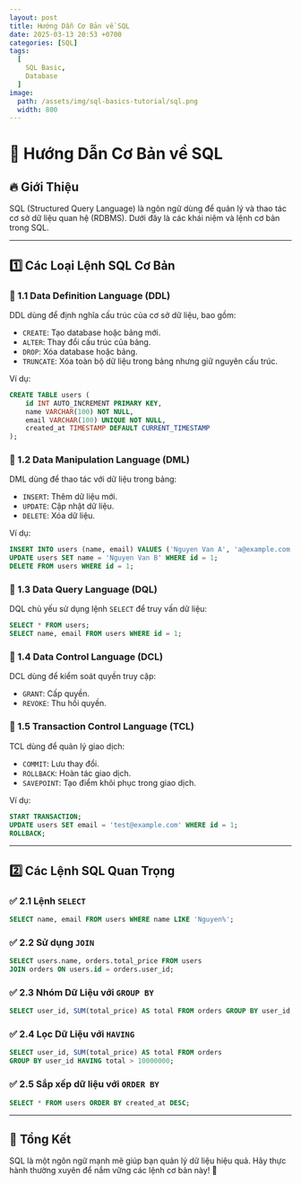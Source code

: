```yaml
---
layout: post
title: Hướng Dẫn Cơ Bản về SQL
date: 2025-03-13 20:53 +0700
categories: [SQL]
tags:
  [
    SQL Basic,
    Database
  ]
image:
  path: /assets/img/sql-basics-tutorial/sql.png
  width: 800
---
```

# 📌 Hướng Dẫn Cơ Bản về SQL

## 🔥 Giới Thiệu
SQL (Structured Query Language) là ngôn ngữ dùng để quản lý và thao tác cơ sở dữ liệu quan hệ (RDBMS). Dưới đây là các khái niệm và lệnh cơ bản trong SQL.

---

## 1️⃣ Các Loại Lệnh SQL Cơ Bản

### 🔹 1.1 Data Definition Language (DDL)
DDL dùng để định nghĩa cấu trúc của cơ sở dữ liệu, bao gồm:
- `CREATE`: Tạo database hoặc bảng mới.
- `ALTER`: Thay đổi cấu trúc của bảng.
- `DROP`: Xóa database hoặc bảng.
- `TRUNCATE`: Xóa toàn bộ dữ liệu trong bảng nhưng giữ nguyên cấu trúc.

Ví dụ:
```sql
CREATE TABLE users (
    id INT AUTO_INCREMENT PRIMARY KEY,
    name VARCHAR(100) NOT NULL,
    email VARCHAR(100) UNIQUE NOT NULL,
    created_at TIMESTAMP DEFAULT CURRENT_TIMESTAMP
);
```

### 🔹 1.2 Data Manipulation Language (DML)
DML dùng để thao tác với dữ liệu trong bảng:
- `INSERT`: Thêm dữ liệu mới.
- `UPDATE`: Cập nhật dữ liệu.
- `DELETE`: Xóa dữ liệu.

Ví dụ:
```sql
INSERT INTO users (name, email) VALUES ('Nguyen Van A', 'a@example.com');
UPDATE users SET name = 'Nguyen Van B' WHERE id = 1;
DELETE FROM users WHERE id = 1;
```

### 🔹 1.3 Data Query Language (DQL)
DQL chủ yếu sử dụng lệnh `SELECT` để truy vấn dữ liệu:
```sql
SELECT * FROM users;
SELECT name, email FROM users WHERE id = 1;
```

### 🔹 1.4 Data Control Language (DCL)
DCL dùng để kiểm soát quyền truy cập:
- `GRANT`: Cấp quyền.
- `REVOKE`: Thu hồi quyền.

### 🔹 1.5 Transaction Control Language (TCL)
TCL dùng để quản lý giao dịch:
- `COMMIT`: Lưu thay đổi.
- `ROLLBACK`: Hoàn tác giao dịch.
- `SAVEPOINT`: Tạo điểm khôi phục trong giao dịch.

Ví dụ:
```sql
START TRANSACTION;
UPDATE users SET email = 'test@example.com' WHERE id = 1;
ROLLBACK;
```

---

## 2️⃣ Các Lệnh SQL Quan Trọng

### ✅ 2.1 Lệnh `SELECT`
```sql
SELECT name, email FROM users WHERE name LIKE 'Nguyen%';
```

### ✅ 2.2 Sử dụng `JOIN`
```sql
SELECT users.name, orders.total_price FROM users
JOIN orders ON users.id = orders.user_id;
```

### ✅ 2.3 Nhóm Dữ Liệu với `GROUP BY`
```sql
SELECT user_id, SUM(total_price) AS total FROM orders GROUP BY user_id;
```

### ✅ 2.4 Lọc Dữ Liệu với `HAVING`
```sql
SELECT user_id, SUM(total_price) AS total FROM orders
GROUP BY user_id HAVING total > 10000000;
```

### ✅ 2.5 Sắp xếp dữ liệu với `ORDER BY`
```sql
SELECT * FROM users ORDER BY created_at DESC;
```

---

## 📌 Tổng Kết
SQL là một ngôn ngữ mạnh mẽ giúp bạn quản lý dữ liệu hiệu quả. Hãy thực hành thường xuyên để nắm vững các lệnh cơ bản này! 🚀

